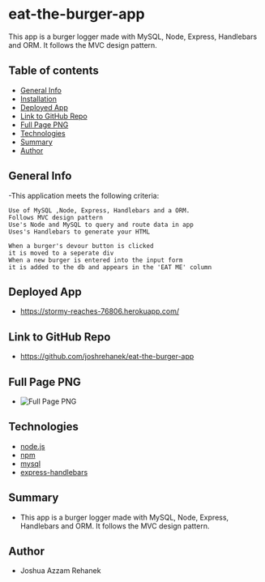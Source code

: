 # eat-the-burger-app
This app is a burger logger made with MySQL, Node, Express, Handlebars and ORM. It follows the MVC design pattern.

## Table of contents
- [General Info](#general-info)
- [Installation](#installation)
- [Deployed App](#deployed)
- [Link to GitHub Repo](#link-to-github-repo)
- [Full Page PNG](#full-page-png)
- [Technologies](#technologies)
- [Summary](#summary)
- [Author](#author)

## General Info
-This application meets the following criteria:

```
Use of MySQL ,Node, Express, Handlebars and a ORM.
Follows MVC design pattern
Use's Node and MySQL to query and route data in app
Uses's Handlebars to generate your HTML

When a burger's devour button is clicked 
it is moved to a seperate div
When a new burger is entered into the input form
it is added to the db and appears in the 'EAT ME' column
```

## Deployed App
- https://stormy-reaches-76806.herokuapp.com/

## Link to GitHub Repo
- https://github.com/joshrehanek/eat-the-burger-app

## Full Page PNG
- ![Full Page PNG](./assets/img/full-page.png)

## Technologies
- [node.js](https://nodejs.org/en//)
- [npm](https://www.npmjs.com/)
- [mysql](https://www.mysql.com/)
- [express-handlebars](https://www.npmjs.com/package/express-handlebars)


## Summary

- This app is a burger logger made with MySQL, Node, Express, Handlebars and ORM. It follows the MVC design pattern.

## Author
- Joshua Azzam Rehanek